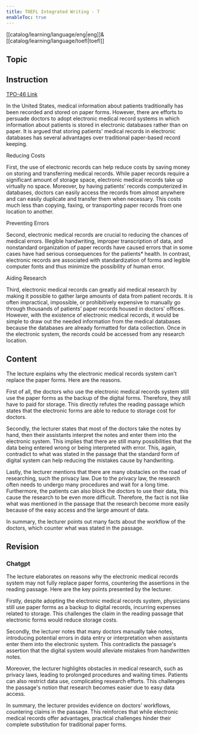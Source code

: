```yaml
---
title: TOEFL Integrated Writing - 7
enableToc: true
---
```

[[catalog/learning/language/eng|eng]]&
[[catalog/learning/language/toefl|toefl]]   

## Topic

## Instruction
[TPO-46 Link](https://toeflv3.kmf.com/question/0d1706f909c8a9a48df972c050ebeedd/598ssk.html)

In the United States, medical information about patients traditionally has been recorded and stored on paper forms. However, there are efforts to persuade doctors to adopt electronic medical record systems in which information about patients is stored in electronic databases rather than on paper. It is argued that storing patients' medical records in electronic databases has several advantages over traditional paper-based record keeping.

Reducing Costs

First, the use of electronic records can help reduce costs by saving money on storing and transferring medical records. While paper records require a significant amount of storage space, electronic medical records take up virtually no space. Moreover, by having patients' records computerized in databases, doctors can easily access the records from almost anywhere and can easily duplicate and transfer them when necessary. This costs much less than copying, faxing, or transporting paper records from one location to another.

Preventing Errors

Second, electronic medical records are crucial to reducing the chances of medical errors. Illegible handwriting, improper transcription of data, and nonstandard organization of paper records have caused errors that in some cases have had serious consequences for the patients* health. In contrast, electronic records are associated with standardization of forms and legible computer fonts and thus minimize the possibility of human error.

Aiding Research

Third, electronic medical records can greatly aid medical research by making it possible to gather large amounts of data from patient records. It is often impractical, impossible, or prohibitively expensive to manually go through thousands of patients’ paper records housed in doctors' offices. However, with the existence of electronic medical records, it would be simple to draw out the needed information from the medical databases because the databases are already formatted for data collection. Once in the electronic system, the records could be accessed from any research location.

## Content
The lecture explains why the electronic medical records system can't replace the paper forms. Here are the reasons.

First of all, the doctors who use the electronic medical records system still use the paper forms as the backup of the digital forms. Therefore, they still have to paid for storage. This directly refutes the reading passage which states that the electronic forms are able to reduce to storage cost for doctors.

Secondly, the lecturer states that most of the doctors take the notes by hand, then their assistants interpret the notes and enter them into the electronic system. This implies that there are still many possibilities that the data being entered wrong or being interpreted with error. This, again, contradict to what was stated in the passage that the standard form of digital system can help reducing the mistakes cause by handwriting.

Lastly, the lecturer mentions that there are many obstacles on the road of researching, such the privacy law. Due to the privacy law, the research often needs to undergo many procedures and wait for a long time. Furthermore, the patients can also block the doctors to use their data, this cause the research to be even more difficult. Therefore, the fact is not like what was mentioned in the passage that the research become more easily because of the easy access and the large amount of data.

In summary, the lecturer points out many facts about the workflow of the doctors, which counter what was stated in the passage. 

## Revision 
### Chatgpt

The lecture elaborates on reasons why the electronic medical records system may not fully replace paper forms, countering the assertions in the reading passage. Here are the key points presented by the lecturer.

Firstly, despite adopting the electronic medical records system, physicians still use paper forms as a backup to digital records, incurring expenses related to storage. This challenges the claim in the reading passage that electronic forms would reduce storage costs.

Secondly, the lecturer notes that many doctors manually take notes, introducing potential errors in data entry or interpretation when assistants enter them into the electronic system. This contradicts the passage's assertion that the digital system would alleviate mistakes from handwritten notes.

Moreover, the lecturer highlights obstacles in medical research, such as privacy laws, leading to prolonged procedures and waiting times. Patients can also restrict data use, complicating research efforts. This challenges the passage's notion that research becomes easier due to easy data access.

In summary, the lecturer provides evidence on doctors' workflows, countering claims in the passage. This reinforces that while electronic medical records offer advantages, practical challenges hinder their complete substitution for traditional paper forms. 

